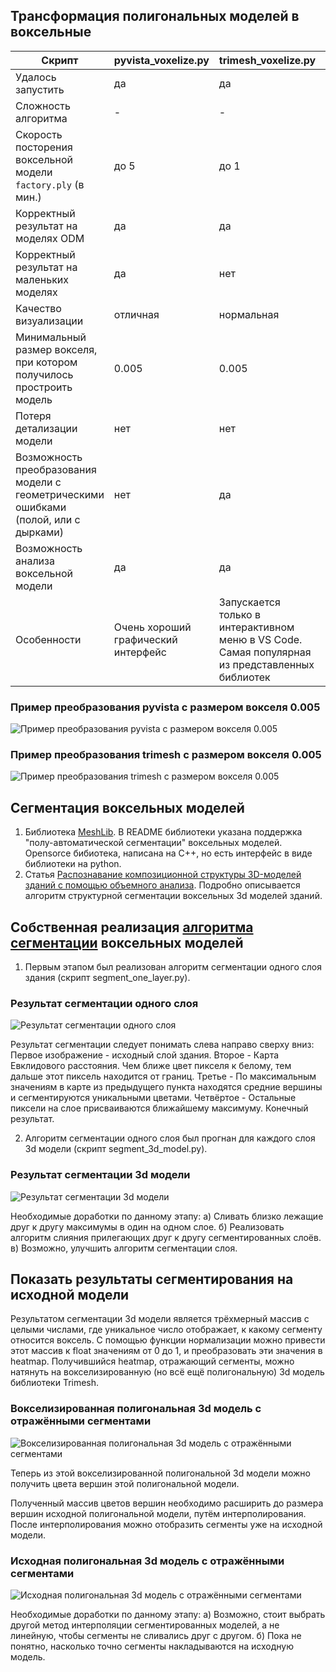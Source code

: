 ## Трансформация полигональных моделей в воксельные

| Скрипт | pyvista_voxelize.py | trimesh_voxelize.py | open3d_voxelize.py |
| ------ | ------ | ------ | ------ |
| Удалось запустить | да | да | да |
| Сложность алгоритма | - | - | - |
| Скорость посторения воксельной модели ```factory.ply``` (в мин.) | до 5 | до 1 | до 10 |
| Корректный результат на моделях ODM | да | да | да |
| Корректный результат на маленьких моделях | да | нет | да |
| Качество визуализации | отличная | нормальная | плохая |
| Минимальный размер вокселя, при котором получилось простроить модель | 0.005 | 0.005 | 0.05 |
| Потеря детализации модели | нет | нет | нет |
| Возможность преобразования модели с геометрическими ошибками (полой, или с дырками) | нет | да | да |
| Возможность анализа воксельной модели | да | да | да |
| Особенности | Очень хороший графический интерфейс | Запускается только в интерактивном меню в VS Code. Самая популярная из представленных библиотек | - |

### Пример преобразования pyvista с размером вокселя 0.005
![Пример преобразования pyvista с размером вокселя 0.005](pyvista-0.005-4.png)

### Пример преобразования trimesh с размером вокселя 0.005
![Пример преобразования trimesh с размером вокселя 0.005](trimesh-0.005.png)

## Сегментация воксельных моделей

1. Библиотека [MeshLib](https://github.com/MeshInspector/MeshLib). В README библиотеки указана поддержка "полу-автоматической сегментации" воксельных моделей. Opensorce бибиотека, написана на C++, но есть интерфейс в виде библиотеки на python.
2. Статья [Распознавание композиционной структуры 3D-моделей зданий с помощью объемного анализа](https://ieeexplore.ieee.org/document/8370623). Подробно описывается алгоритм структурной сегментации воксельных 3d моделей зданий.

## Собственная реализация [алгоритма сегментации](https://ieeexplore.ieee.org/document/8370623) воксельных моделей

1. Первым этапом был реализован алгоритм сегментации одного слоя здания (скрипт segment_one_layer.py).

### Результат сегментации одного слоя
![Результат сегментации одного слоя](segment-1.png)

Результат сегментации следует понимать слева направо сверху вниз:
Первое изображение - исходный слой здания.
Второе - Карта Евклидового расстояния. Чем ближе цвет пикселя к белому, тем дальше этот пиксель находится от границ.
Третье - По максимальным значениям в карте из предыдущего пункта находятся средние вершины и сегментируются уникальными цветами.
Четвёртое - Остальные пиксели на слое присваиваются ближайшему максимуму. Конечный результат.

2. Алгоритм сегментации одного слоя был прогнан для каждого слоя 3d модели (скрипт segment_3d_model.py).

### Результат сегментации 3d модели
![Результат сегментации 3d модели](segment-2.png)

Необходимые доработки по данному этапу:
а) Сливать близко лежащие друг к другу максимумы в один на одном слое.
б) Реализовать алгоритм слияния прилегающих друг к другу сегментированных слоёв.
в) Возможно, улучшить алгоритм сегментации слоя.

## Показать результаты сегментирования на исходной модели
Результатом сегментации 3d модели является трёхмерный массив с целыми числами, где уникальное число отображает, к какому сегменту относится воксель. 
С помощью функции нормализации можно привести этот массив к float значениям от 0 до 1, и преобразовать эти значения в heatmap.
Получившийся heatmap, отражающий сегменты, можно натянуть на вокселизированную (но всё ещё полигональную) 3d модель библиотеки Trimesh.

### Вокселизированная полигональная 3d модель с отражёнными сегментами
![Вокселизированная полигональная 3d модель с отражёнными сегментами](paint-1.png)

Теперь из этой вокселизированной полигональной 3d модели можно получить цвета вершин этой полигональной модели.

Полученный массив цветов вершин необходимо расширить до размера вершин исходной полигональной модели, путём интерполирования. После интерполирования можно отобразить сегменты уже на исходной модели.

### Исходная полигональная 3d модель с отражёнными сегментами
![Исходная полигональная 3d модель с отражёнными сегментами](paint-2.png)

Необходимые доработки по данному этапу:
а) Возможно, стоит выбрать другой метод интерполяции сегментированных моделей, а не линейную, чтобы сегменты не сливались друг с другом.
б) Пока не понятно, насколько точно сегменты накладываются на исходную модель.